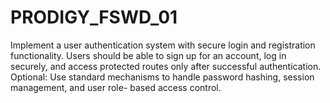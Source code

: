 # PRODIGY_FSWD_01
Implement a user authentication system with secure login and registration functionality. Users should be able to sign up for an account, log in securely, and access protected routes only after successful authentication.    Optional: Use standard mechanisms to handle password hashing, session management, and user role- based access control. 
